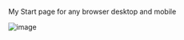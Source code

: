 My Start page for any browser desktop and mobile

![image](https://github.com/user-attachments/assets/3b20503c-7938-49df-8a07-7baaea70462d)
